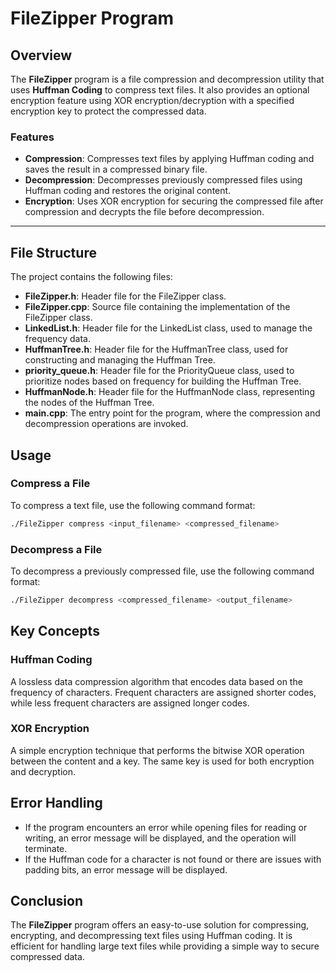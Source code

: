 # FileZipper Program

## Overview

The **FileZipper** program is a file compression and decompression utility that uses **Huffman Coding** to compress text files. It also provides an optional encryption feature using XOR encryption/decryption with a specified encryption key to protect the compressed data.

### Features
- **Compression**: Compresses text files by applying Huffman coding and saves the result in a compressed binary file.
- **Decompression**: Decompresses previously compressed files using Huffman coding and restores the original content.
- **Encryption**: Uses XOR encryption for securing the compressed file after compression and decrypts the file before decompression.

---

## File Structure

The project contains the following files:
- **FileZipper.h**: Header file for the FileZipper class.
- **FileZipper.cpp**: Source file containing the implementation of the FileZipper class.
- **LinkedList.h**: Header file for the LinkedList class, used to manage the frequency data.
- **HuffmanTree.h**: Header file for the HuffmanTree class, used for constructing and managing the Huffman Tree.
- **priority_queue.h**: Header file for the PriorityQueue class, used to prioritize nodes based on frequency for building the Huffman Tree.
- **HuffmanNode.h**: Header file for the HuffmanNode class, representing the nodes of the Huffman Tree.
- **main.cpp**: The entry point for the program, where the compression and decompression operations are invoked.

## Usage

### Compress a File

To compress a text file, use the following command format:

```bash
./FileZipper compress <input_filename> <compressed_filename>
```

### Decompress a File

To decompress a previously compressed file, use the following command format:

```bash
./FileZipper decompress <compressed_filename> <output_filename>
```

## Key Concepts

### Huffman Coding
A lossless data compression algorithm that encodes data based on the frequency of characters. Frequent characters are assigned shorter codes, while less frequent characters are assigned longer codes.

### XOR Encryption
A simple encryption technique that performs the bitwise XOR operation between the content and a key. The same key is used for both encryption and decryption.

## Error Handling

- If the program encounters an error while opening files for reading or writing, an error message will be displayed, and the operation will terminate.
- If the Huffman code for a character is not found or there are issues with padding bits, an error message will be displayed.

## Conclusion

The **FileZipper** program offers an easy-to-use solution for compressing, encrypting, and decompressing text files using Huffman coding. It is efficient for handling large text files while providing a simple way to secure compressed data.



